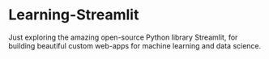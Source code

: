 # Learning-Streamlit
Just exploring the amazing open-source Python library  Streamlit, for building beautiful custom web-apps for machine learning and data science.
